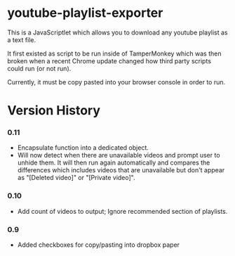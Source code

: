 # youtube-playlist-exporter

This is a JavaScriptlet which allows you to download any youtube playlist as a text file.

It first existed as script to be run inside of TamperMonkey which was then broken when a recent Chrome update changed how third party scripts could run (or not run).

Currently, it must be copy pasted into your browser console in order to run.

# Version History

### 0.11
- Encapsulate function into a dedicated object.
- Will now detect when there are unavailable videos and prompt user to unhide them. It will then run again automatically and compares the differences which includes videos that are unavailable but don't appear as "[Deleted video]" or "[Private video]".

### 0.10
- Add count of videos to output; Ignore recommended section of playlists.

### 0.9
- Added checkboxes for copy/pasting into dropbox paper
